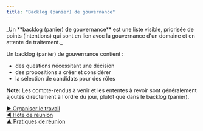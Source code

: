 ```yaml
---
title: "Backlog (panier) de gouvernance"
---
```



<summary>
_Un **backlog (panier) de gouvernance** est une liste visible, priorisée de points (intentions) qui sont en lien avec la gouvernance d'un domaine et en attente de traitement._
</summary>

Un backlog (panier) de gouvernance contient :

- des questions nécessitant une décision
- des propositions à créer et considérer
- la sélection de candidats pour des rôles

**Note:** Les compte-rendus à venir et les ententes à revoir sont généralement ajoutés directement à l'ordre du jour, plutôt que dans le backlog (panier).

[&#9654; Organiser le travail](organizing-work.html)<br/>[&#9664; Hôte de réunion](meeting-host.html)<br/>[&#9650; Pratiques de réunion](meeting-practices.html)

